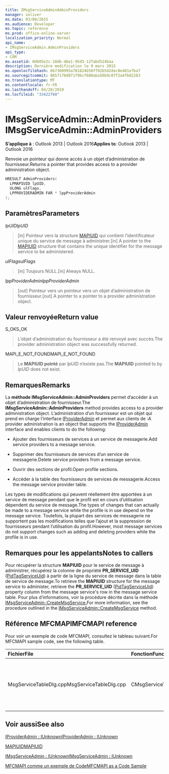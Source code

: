 ```yaml
---
title: IMsgServiceAdminAdminProviders
manager: soliver
ms.date: 03/09/2015
ms.audience: Developer
ms.topic: reference
ms.prod: office-online-server
localization_priority: Normal
api_name:
- IMsgServiceAdmin.AdminProviders
api_type:
- COM
ms.assetid: 0d605e2c-10db-46e1-95d5-12fabd524baa
description: Dernière modification le 9 mars 2015
ms.openlocfilehash: 6b7360995a781824b50ff02b5d2dec8e481e7ba7
ms.sourcegitcommit: 8657170d071f9bcf680aba50b9c07f2a4fb82283
ms.translationtype: MT
ms.contentlocale: fr-FR
ms.lasthandoff: 04/28/2019
ms.locfileid: "33422760"
---
```

# <a name="imsgserviceadminadminproviders"></a><span data-ttu-id="3f57d-103">IMsgServiceAdmin::AdminProviders</span><span class="sxs-lookup"><span data-stu-id="3f57d-103">IMsgServiceAdmin::AdminProviders</span></span>

  
  
<span data-ttu-id="3f57d-104">**S’applique à** : Outlook 2013 | Outlook 2016</span><span class="sxs-lookup"><span data-stu-id="3f57d-104">**Applies to**: Outlook 2013 | Outlook 2016</span></span> 
  
<span data-ttu-id="3f57d-105">Renvoie un pointeur qui donne accès à un objet d’administration de fournisseur.</span><span class="sxs-lookup"><span data-stu-id="3f57d-105">Returns a pointer that provides access to a provider administration object.</span></span>
  
```cpp
HRESULT AdminProviders(
  LPMAPIUID lpUID,
  ULONG ulFlags,
  LPPROVIDERADMIN FAR * lppProviderAdmin
);
```

## <a name="parameters"></a><span data-ttu-id="3f57d-106">Paramètres</span><span class="sxs-lookup"><span data-stu-id="3f57d-106">Parameters</span></span>

 <span data-ttu-id="3f57d-107">_lpUID_</span><span class="sxs-lookup"><span data-stu-id="3f57d-107">_lpUID_</span></span>
  
> <span data-ttu-id="3f57d-108">[in] Pointeur vers la structure [MAPIUID](mapiuid.md) qui contient l’identificateur unique du service de message à administrer.</span><span class="sxs-lookup"><span data-stu-id="3f57d-108">[in] A pointer to the [MAPIUID](mapiuid.md) structure that contains the unique identifier for the message service to be administered.</span></span> 
    
 <span data-ttu-id="3f57d-109">_ulFlags_</span><span class="sxs-lookup"><span data-stu-id="3f57d-109">_ulFlags_</span></span>
  
> <span data-ttu-id="3f57d-110">[in] Toujours NULL.</span><span class="sxs-lookup"><span data-stu-id="3f57d-110">[in] Always NULL.</span></span> 
    
 <span data-ttu-id="3f57d-111">_lppProviderAdmin_</span><span class="sxs-lookup"><span data-stu-id="3f57d-111">_lppProviderAdmin_</span></span>
  
> <span data-ttu-id="3f57d-112">[out] Pointeur vers un pointeur vers un objet d’administration de fournisseur.</span><span class="sxs-lookup"><span data-stu-id="3f57d-112">[out] A pointer to a pointer to a provider administration object.</span></span>
    
## <a name="return-value"></a><span data-ttu-id="3f57d-113">Valeur renvoyée</span><span class="sxs-lookup"><span data-stu-id="3f57d-113">Return value</span></span>

<span data-ttu-id="3f57d-114">S_OK</span><span class="sxs-lookup"><span data-stu-id="3f57d-114">S_OK</span></span> 
  
> <span data-ttu-id="3f57d-115">L’objet d’administration du fournisseur a été renvoyé avec succès.</span><span class="sxs-lookup"><span data-stu-id="3f57d-115">The provider administration object was successfully returned.</span></span>
    
<span data-ttu-id="3f57d-116">MAPI_E_NOT_FOUND</span><span class="sxs-lookup"><span data-stu-id="3f57d-116">MAPI_E_NOT_FOUND</span></span> 
  
> <span data-ttu-id="3f57d-117">Le **MAPIUID pointé** par  _lpUID_ n’existe pas.</span><span class="sxs-lookup"><span data-stu-id="3f57d-117">The **MAPIUID** pointed to by  _lpUID_ does not exist.</span></span> 
    
## <a name="remarks"></a><span data-ttu-id="3f57d-118">Remarques</span><span class="sxs-lookup"><span data-stu-id="3f57d-118">Remarks</span></span>

<span data-ttu-id="3f57d-119">La **méthode IMsgServiceAdmin::AdminProviders** permet d’accéder à un objet d’administration de fournisseur.</span><span class="sxs-lookup"><span data-stu-id="3f57d-119">The **IMsgServiceAdmin::AdminProviders** method provides access to a provider administration object.</span></span> <span data-ttu-id="3f57d-120">L’administration d’un fournisseur est un objet qui prend en charge l’interface [IProviderAdmin](iprovideradminiunknown.md) et permet aux clients de :</span><span class="sxs-lookup"><span data-stu-id="3f57d-120">A provider administration is an object that supports the [IProviderAdmin](iprovideradminiunknown.md) interface and enables clients to do the following:</span></span> 
  
- <span data-ttu-id="3f57d-121">Ajouter des fournisseurs de services à un service de messagerie.</span><span class="sxs-lookup"><span data-stu-id="3f57d-121">Add service providers to a message service.</span></span>
    
- <span data-ttu-id="3f57d-122">Supprimer des fournisseurs de services d’un service de messagerie.</span><span class="sxs-lookup"><span data-stu-id="3f57d-122">Delete service providers from a message service.</span></span>
    
- <span data-ttu-id="3f57d-123">Ouvrir des sections de profil.</span><span class="sxs-lookup"><span data-stu-id="3f57d-123">Open profile sections.</span></span>
    
- <span data-ttu-id="3f57d-124">Accéder à la table des fournisseurs de services de messagerie.</span><span class="sxs-lookup"><span data-stu-id="3f57d-124">Access the message service provider table.</span></span>
    
<span data-ttu-id="3f57d-125">Les types de modifications qui peuvent réellement être apportées à un service de message pendant que le profil est en cours d’utilisation dépendent du service de message.</span><span class="sxs-lookup"><span data-stu-id="3f57d-125">The types of changes that can actually be made to a message service while the profile is in use depend on the message service.</span></span> <span data-ttu-id="3f57d-126">Toutefois, la plupart des services de messagerie ne supportent pas les modifications telles que l’ajout et la suppression de fournisseurs pendant l’utilisation du profil.</span><span class="sxs-lookup"><span data-stu-id="3f57d-126">However, most message services do not support changes such as adding and deleting providers while the profile is in use.</span></span>
  
## <a name="notes-to-callers"></a><span data-ttu-id="3f57d-127">Remarques pour les appelants</span><span class="sxs-lookup"><span data-stu-id="3f57d-127">Notes to callers</span></span>

<span data-ttu-id="3f57d-128">Pour récupérer la structure **MAPIUID** pour le service de message à administrer, récupérez la colonne de propriété **PR_SERVICE_UID** ([PidTagServiceUid](pidtagserviceuid-canonical-property.md)) à partir de la ligne du service de message dans la table de service de message.</span><span class="sxs-lookup"><span data-stu-id="3f57d-128">To retrieve the **MAPIUID** structure for the message service to administer, retrieve the **PR_SERVICE_UID** ([PidTagServiceUid](pidtagserviceuid-canonical-property.md)) property column from the message service's row in the message service table.</span></span> <span data-ttu-id="3f57d-129">Pour plus d’informations, voir la procédure décrite dans la méthode [IMsgServiceAdmin::CreateMsgService.](imsgserviceadmin-createmsgservice.md)</span><span class="sxs-lookup"><span data-stu-id="3f57d-129">For more information, see the procedure outlined in the [IMsgServiceAdmin::CreateMsgService](imsgserviceadmin-createmsgservice.md) method.</span></span> 
  
## <a name="mfcmapi-reference"></a><span data-ttu-id="3f57d-130">Référence MFCMAPI</span><span class="sxs-lookup"><span data-stu-id="3f57d-130">MFCMAPI reference</span></span>

<span data-ttu-id="3f57d-131">Pour voir un exemple de code MFCMAPI, consultez le tableau suivant.</span><span class="sxs-lookup"><span data-stu-id="3f57d-131">For MFCMAPI sample code, see the following table.</span></span>
  
|<span data-ttu-id="3f57d-132">**Fichier**</span><span class="sxs-lookup"><span data-stu-id="3f57d-132">**File**</span></span>|<span data-ttu-id="3f57d-133">**Fonction**</span><span class="sxs-lookup"><span data-stu-id="3f57d-133">**Function**</span></span>|<span data-ttu-id="3f57d-134">**Commentaire**</span><span class="sxs-lookup"><span data-stu-id="3f57d-134">**Comment**</span></span>|
|:-----|:-----|:-----|
|<span data-ttu-id="3f57d-135">MsgServiceTableDlg.cpp</span><span class="sxs-lookup"><span data-stu-id="3f57d-135">MsgServiceTableDlg.cpp</span></span>  <br/> |<span data-ttu-id="3f57d-136">CMsgServiceTableDlg::OnDisplayItem</span><span class="sxs-lookup"><span data-stu-id="3f57d-136">CMsgServiceTableDlg::OnDisplayItem</span></span>  <br/> |<span data-ttu-id="3f57d-137">MFCMAPI utilise la méthode **IMsgServiceAdmin::AdminProviders** pour ouvrir un objet d’administration de fournisseur pour un service.</span><span class="sxs-lookup"><span data-stu-id="3f57d-137">MFCMAPI uses the **IMsgServiceAdmin::AdminProviders** method to open a provider administration object for a service.</span></span>  <br/> |
   
## <a name="see-also"></a><span data-ttu-id="3f57d-138">Voir aussi</span><span class="sxs-lookup"><span data-stu-id="3f57d-138">See also</span></span>



[<span data-ttu-id="3f57d-139">IProviderAdmin : IUnknown</span><span class="sxs-lookup"><span data-stu-id="3f57d-139">IProviderAdmin : IUnknown</span></span>](iprovideradminiunknown.md)
  
[<span data-ttu-id="3f57d-140">MAPIUID</span><span class="sxs-lookup"><span data-stu-id="3f57d-140">MAPIUID</span></span>](mapiuid.md)
  
[<span data-ttu-id="3f57d-141">IMsgServiceAdmin : IUnknown</span><span class="sxs-lookup"><span data-stu-id="3f57d-141">IMsgServiceAdmin : IUnknown</span></span>](imsgserviceadminiunknown.md)


[<span data-ttu-id="3f57d-142">MFCMAPI comme un exemple de Code</span><span class="sxs-lookup"><span data-stu-id="3f57d-142">MFCMAPI as a Code Sample</span></span>](mfcmapi-as-a-code-sample.md)

